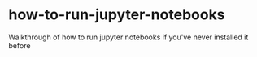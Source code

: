 # how-to-run-jupyter-notebooks
Walkthrough of how to run jupyter notebooks if you've never installed it before
